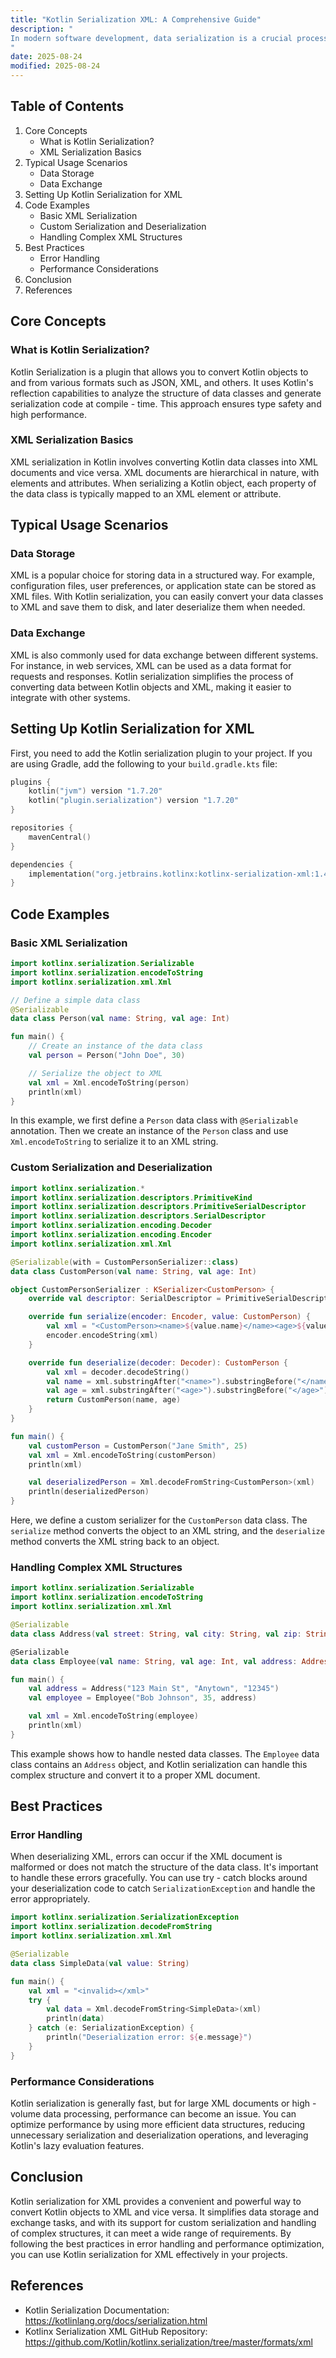 ```yaml
---
title: "Kotlin Serialization XML: A Comprehensive Guide"
description: "
In modern software development, data serialization is a crucial process that involves converting data objects into a format that can be easily stored, transmitted, or shared. XML (eXtensible Markup Language) is a widely used format for data representation due to its human - readable structure and compatibility with various systems. Kotlin, a modern programming language developed by JetBrains, provides powerful serialization capabilities, including support for XML serialization. This blog post aims to explore the core concepts, typical usage scenarios, and best practices of Kotlin serialization with XML.
"
date: 2025-08-24
modified: 2025-08-24
---
```


## Table of Contents
1. Core Concepts
    - What is Kotlin Serialization?
    - XML Serialization Basics
2. Typical Usage Scenarios
    - Data Storage
    - Data Exchange
3. Setting Up Kotlin Serialization for XML
4. Code Examples
    - Basic XML Serialization
    - Custom Serialization and Deserialization
    - Handling Complex XML Structures
5. Best Practices
    - Error Handling
    - Performance Considerations
6. Conclusion
7. References

## Core Concepts

### What is Kotlin Serialization?
Kotlin Serialization is a plugin that allows you to convert Kotlin objects to and from various formats such as JSON, XML, and others. It uses Kotlin's reflection capabilities to analyze the structure of data classes and generate serialization code at compile - time. This approach ensures type safety and high performance.

### XML Serialization Basics
XML serialization in Kotlin involves converting Kotlin data classes into XML documents and vice versa. XML documents are hierarchical in nature, with elements and attributes. When serializing a Kotlin object, each property of the data class is typically mapped to an XML element or attribute.

## Typical Usage Scenarios

### Data Storage
XML is a popular choice for storing data in a structured way. For example, configuration files, user preferences, or application state can be stored as XML files. With Kotlin serialization, you can easily convert your data classes to XML and save them to disk, and later deserialize them when needed.

### Data Exchange
XML is also commonly used for data exchange between different systems. For instance, in web services, XML can be used as a data format for requests and responses. Kotlin serialization simplifies the process of converting data between Kotlin objects and XML, making it easier to integrate with other systems.

## Setting Up Kotlin Serialization for XML
First, you need to add the Kotlin serialization plugin to your project. If you are using Gradle, add the following to your `build.gradle.kts` file:

```kotlin
plugins {
    kotlin("jvm") version "1.7.20"
    kotlin("plugin.serialization") version "1.7.20"
}

repositories {
    mavenCentral()
}

dependencies {
    implementation("org.jetbrains.kotlinx:kotlinx-serialization-xml:1.4.1")
}
```

## Code Examples

### Basic XML Serialization
```kotlin
import kotlinx.serialization.Serializable
import kotlinx.serialization.encodeToString
import kotlinx.serialization.xml.Xml

// Define a simple data class
@Serializable
data class Person(val name: String, val age: Int)

fun main() {
    // Create an instance of the data class
    val person = Person("John Doe", 30)

    // Serialize the object to XML
    val xml = Xml.encodeToString(person)
    println(xml)
}
```
In this example, we first define a `Person` data class with `@Serializable` annotation. Then we create an instance of the `Person` class and use `Xml.encodeToString` to serialize it to an XML string.

### Custom Serialization and Deserialization
```kotlin
import kotlinx.serialization.*
import kotlinx.serialization.descriptors.PrimitiveKind
import kotlinx.serialization.descriptors.PrimitiveSerialDescriptor
import kotlinx.serialization.descriptors.SerialDescriptor
import kotlinx.serialization.encoding.Decoder
import kotlinx.serialization.encoding.Encoder
import kotlinx.serialization.xml.Xml

@Serializable(with = CustomPersonSerializer::class)
data class CustomPerson(val name: String, val age: Int)

object CustomPersonSerializer : KSerializer<CustomPerson> {
    override val descriptor: SerialDescriptor = PrimitiveSerialDescriptor("CustomPerson", PrimitiveKind.STRING)

    override fun serialize(encoder: Encoder, value: CustomPerson) {
        val xml = "<CustomPerson><name>${value.name}</name><age>${value.age}</age></CustomPerson>"
        encoder.encodeString(xml)
    }

    override fun deserialize(decoder: Decoder): CustomPerson {
        val xml = decoder.decodeString()
        val name = xml.substringAfter("<name>").substringBefore("</name>")
        val age = xml.substringAfter("<age>").substringBefore("</age>").toInt()
        return CustomPerson(name, age)
    }
}

fun main() {
    val customPerson = CustomPerson("Jane Smith", 25)
    val xml = Xml.encodeToString(customPerson)
    println(xml)

    val deserializedPerson = Xml.decodeFromString<CustomPerson>(xml)
    println(deserializedPerson)
}
```
Here, we define a custom serializer for the `CustomPerson` data class. The `serialize` method converts the object to an XML string, and the `deserialize` method converts the XML string back to an object.

### Handling Complex XML Structures
```kotlin
import kotlinx.serialization.Serializable
import kotlinx.serialization.encodeToString
import kotlinx.serialization.xml.Xml

@Serializable
data class Address(val street: String, val city: String, val zip: String)

@Serializable
data class Employee(val name: String, val age: Int, val address: Address)

fun main() {
    val address = Address("123 Main St", "Anytown", "12345")
    val employee = Employee("Bob Johnson", 35, address)

    val xml = Xml.encodeToString(employee)
    println(xml)
}
```
This example shows how to handle nested data classes. The `Employee` data class contains an `Address` object, and Kotlin serialization can handle this complex structure and convert it to a proper XML document.

## Best Practices

### Error Handling
When deserializing XML, errors can occur if the XML document is malformed or does not match the structure of the data class. It's important to handle these errors gracefully. You can use try - catch blocks around your deserialization code to catch `SerializationException` and handle the error appropriately.

```kotlin
import kotlinx.serialization.SerializationException
import kotlinx.serialization.decodeFromString
import kotlinx.serialization.xml.Xml

@Serializable
data class SimpleData(val value: String)

fun main() {
    val xml = "<invalid></xml>"
    try {
        val data = Xml.decodeFromString<SimpleData>(xml)
        println(data)
    } catch (e: SerializationException) {
        println("Deserialization error: ${e.message}")
    }
}
```

### Performance Considerations
Kotlin serialization is generally fast, but for large XML documents or high - volume data processing, performance can become an issue. You can optimize performance by using more efficient data structures, reducing unnecessary serialization and deserialization operations, and leveraging Kotlin's lazy evaluation features.

## Conclusion
Kotlin serialization for XML provides a convenient and powerful way to convert Kotlin objects to XML and vice versa. It simplifies data storage and exchange tasks, and with its support for custom serialization and handling of complex structures, it can meet a wide range of requirements. By following the best practices in error handling and performance optimization, you can use Kotlin serialization for XML effectively in your projects.

## References
- Kotlin Serialization Documentation: https://kotlinlang.org/docs/serialization.html
- Kotlinx Serialization XML GitHub Repository: https://github.com/Kotlin/kotlinx.serialization/tree/master/formats/xml